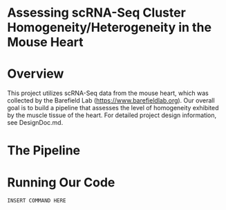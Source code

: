 # Assessing scRNA-Seq Cluster Homogeneity/Heterogeneity in the Mouse Heart

# Overview
This project utilizes scRNA-Seq data from the mouse heart, which was collected by the Barefield Lab (https://www.barefieldlab.org). Our overall goal is to build a pipeline that assesses the level of homogeneity exhibited by the muscle tissue of the heart. For detailed project design information, see DesignDoc.md.

# The Pipeline

# Running Our Code
```
INSERT COMMAND HERE
```
